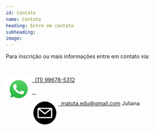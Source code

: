 ```yaml
---
id: Contato
name: Contato
heading: Entre em contato
subheading: 
image: 
---
```


Para inscrição ou mais informações entre em contato via:

⠀

<a href="https://wa.me/5511996785312?text=Olá,%20entro%20em%20contato%20sobre%20a%20matuta"> &nbsp; (11) 99678-5312
<img align="left" src="assets/imgs/whatsapp-icon.svg">

⠀

<a href="mailto:matuta.edu@gmail.com"> &nbsp; matuta.edu@gmail.com<img align="left" src="assets/imgs/email-icon.svg" > Juliana



